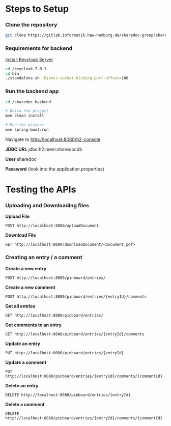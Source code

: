 # Steps to Setup

### Clone the repository
```bash
git clone https://gitlab.informatik.haw-hamburg.de/sharedoc-group/sharedoc-app.git
```

### Requirements for backend

[Install Keycloak Server](https://www.keycloak.org/downloads.html)
```bash
cd /keycloak-7.0.1
cd bin
./standalone.sh -Djboss.socket.binding.port-offset=100
```

### Run the backend app
```bash
cd /sharedoc_backend

# Build the project
mvn clean install

# Run the project
mvn spring-boot:run
```

Navigate to [http://localhost:8080/h2-console](http://localhost:8080/h2-console)

**JDBC URL** jdbc:h2:mem:sharedocdb

**User** sharedoc

**Password** (look into the application.properties)

# Testing the APIs

### Uploading and Downloading files

**Upload File**
```
POST http://localhost:8080/uploadDocument
```

**Download File**
```
GET http://localhost:8080/downloadDocument/<Document.pdf>
```

### Creating an entry / a comment

**Create a new entry**
```
POST http://localhost:8080/pinboard/entries/
```

**Create a new comment**
```
POST http://localhost:8080/pinboard/entries/{entryId}/comments
```

**Get all entries**
```
GET http://localhost:8080/pinboard/entries/
```

**Get comments to an entry**
```
GET http://localhost:8080/pinboard/entries/{entryId}/comments
```

**Update an entry**
```
PUT http://localhost:8080/pinboard/entries/{entryId}
```

**Update a comment**
```
PUT http://localhost:8080/pinboard/entries/{entryId}/comments/{commentId}
```

**Delete an entry**
```
DELETE http://localhost:8080/pinboard/entries/{entryId}
```

**Delete a comment**
```
DELETE http://localhost:8080/pinboard/entries/{entryId}/comments/{commentId}
```